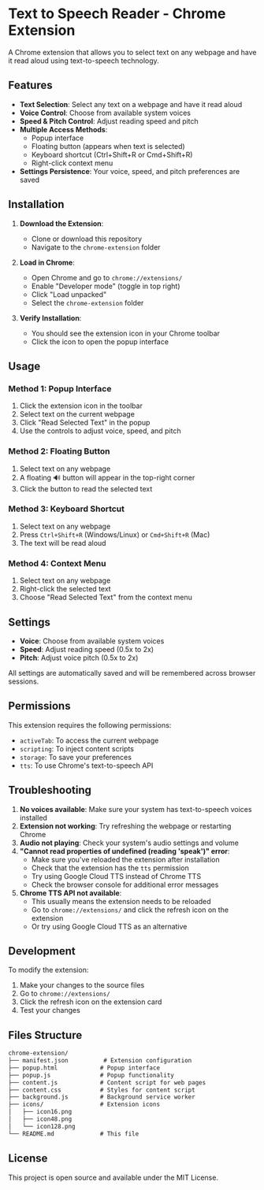 # Text to Speech Reader - Chrome Extension

A Chrome extension that allows you to select text on any webpage and have it read aloud using text-to-speech technology.

## Features

- **Text Selection**: Select any text on a webpage and have it read aloud
- **Voice Control**: Choose from available system voices
- **Speed & Pitch Control**: Adjust reading speed and pitch
- **Multiple Access Methods**:
  - Popup interface
  - Floating button (appears when text is selected)
  - Keyboard shortcut (Ctrl+Shift+R or Cmd+Shift+R)
  - Right-click context menu
- **Settings Persistence**: Your voice, speed, and pitch preferences are saved

## Installation

1. **Download the Extension**:
   - Clone or download this repository
   - Navigate to the `chrome-extension` folder

2. **Load in Chrome**:
   - Open Chrome and go to `chrome://extensions/`
   - Enable "Developer mode" (toggle in top right)
   - Click "Load unpacked"
   - Select the `chrome-extension` folder

3. **Verify Installation**:
   - You should see the extension icon in your Chrome toolbar
   - Click the icon to open the popup interface

## Usage

### Method 1: Popup Interface

1. Click the extension icon in the toolbar
2. Select text on the current webpage
3. Click "Read Selected Text" in the popup
4. Use the controls to adjust voice, speed, and pitch

### Method 2: Floating Button

1. Select text on any webpage
2. A floating 🔊 button will appear in the top-right corner
3. Click the button to read the selected text

### Method 3: Keyboard Shortcut

1. Select text on any webpage
2. Press `Ctrl+Shift+R` (Windows/Linux) or `Cmd+Shift+R` (Mac)
3. The text will be read aloud

### Method 4: Context Menu

1. Select text on any webpage
2. Right-click the selected text
3. Choose "Read Selected Text" from the context menu

## Settings

- **Voice**: Choose from available system voices
- **Speed**: Adjust reading speed (0.5x to 2x)
- **Pitch**: Adjust voice pitch (0.5x to 2x)

All settings are automatically saved and will be remembered across browser sessions.

## Permissions

This extension requires the following permissions:

- `activeTab`: To access the current webpage
- `scripting`: To inject content scripts
- `storage`: To save your preferences
- `tts`: To use Chrome's text-to-speech API

## Troubleshooting

1. **No voices available**: Make sure your system has text-to-speech voices installed
2. **Extension not working**: Try refreshing the webpage or restarting Chrome
3. **Audio not playing**: Check your system's audio settings and volume
4. **"Cannot read properties of undefined (reading 'speak')" error**:
   - Make sure you've reloaded the extension after installation
   - Check that the extension has the `tts` permission
   - Try using Google Cloud TTS instead of Chrome TTS
   - Check the browser console for additional error messages
5. **Chrome TTS API not available**: 
   - This usually means the extension needs to be reloaded
   - Go to `chrome://extensions/` and click the refresh icon on the extension
   - Or try using Google Cloud TTS as an alternative

## Development

To modify the extension:

1. Make your changes to the source files
2. Go to `chrome://extensions/`
3. Click the refresh icon on the extension card
4. Test your changes

## Files Structure

```txt
chrome-extension/
├── manifest.json          # Extension configuration
├── popup.html            # Popup interface
├── popup.js              # Popup functionality
├── content.js            # Content script for web pages
├── content.css           # Styles for content script
├── background.js         # Background service worker
├── icons/                # Extension icons
│   ├── icon16.png
│   ├── icon48.png
│   └── icon128.png
└── README.md             # This file
```

## License

This project is open source and available under the MIT License.
